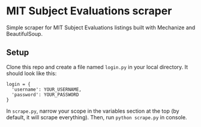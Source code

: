 # MIT Subject Evaluations scraper

Simple scraper for MIT Subject Evaluations listings built with Mechanize and BeautifulSoup.

## Setup
Clone this repo and create a file named `login.py` in your local directory. It should look like this:
```
login = {
  'username': YOUR_USERNAME,
  'password': YOUR_PASSWORD
}
```
In `scrape.py`, narrow your scope in the variables section at the top (by default, it will scrape everything). Then, run `python scrape.py` in console.
